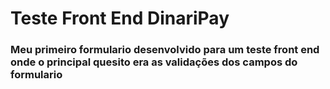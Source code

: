 <h1> Teste Front End DinariPay</h1>

### Meu primeiro formulario desenvolvido para um teste front end onde o principal quesito era as validações dos campos do formulario 
